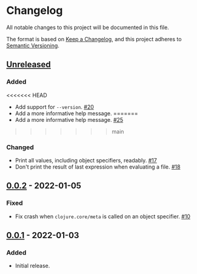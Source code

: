 # Changelog

All notable changes to this project will be documented in this file.

The format is based on [Keep a Changelog](https://keepachangelog.com/en/1.0.0/),
and this project adheres to [Semantic Versioning](https://semver.org/spec/v2.0.0.html).

## [Unreleased]

### Added

<<<<<<< HEAD
- Add support for `--version`. [#20](https://github.com/babashka/obb/issues/20)
- Add a more informative help message.
=======
- Add a more informative help message. [#25](https://github.com/babashka/obb/issues/25)
>>>>>>> main

### Changed

- Print all values, including object specifiers, readably. [#17](https://github.com/babashka/obb/issues/17)
- Don't print the result of last expression when evaluating a file. [#18](https://github.com/babashka/obb/issues/18)

## [0.0.2] - 2022-01-05

### Fixed

- Fix crash when `clojure.core/meta` is called on an object specifier. [#10](https://github.com/babashka/obb/issues/10)

## [0.0.1] - 2022-01-03

### Added

- Initial release.

[Unreleased]: https://github.com/babashka/obb/compare/v0.0.2...HEAD
[0.0.2]: https://github.com/babashka/obb/compare/v0.0.1...v0.0.2
[0.0.1]: https://github.com/babashka/obb/releases/tag/v0.0.1
